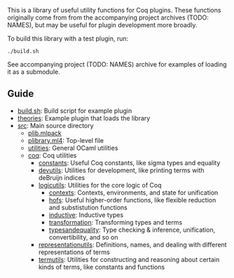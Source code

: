 This is a library of useful utility functions for Coq plugins.
These functions originally come from
from the accompanying project archives (TODO: NAMES),
but may be useful for plugin development more broadly.

To build this library with a test plugin, run:

```
./build.sh
```

See accompanying project (TODO: NAMES) archive for examples of loading it as a submodule.

## Guide

* [build.sh](/build.sh): Build script for example plugin
* [theories](/theories): Example plugin that loads the library
* [src](/src): Main source directory
  - [plib.mlpack](/src/plib.mlpack)
  - [plibrary.ml4](/src/plibrary.ml4): Top-level file
  - [utilities](/src/utilities): General OCaml utilities
  - [coq](/src/coq): Coq utilities
    - [constants](/src/coq/constants): Useful Coq constants, like sigma types and equality
    - [devutils](/src/coq/devutils): Utilities for development, like printing terms with deBruijn indices
    - [logicutils](/src/coq/logicutils): Utilities for the core logic of Coq
      - [contexts](/src/coq/logicutils/contexts): Contexts, environments, and state for unification
      - [hofs](/src/coq/logicutils/hofs): Useful higher-order functions, like flexible reduction and substistution functions
      - [inductive](/src/coq/logicutils/inductive): Inductive types
      - [transformation](/src/coq/logicutils/transformation): Transforming types and terms
      - [typesandequality](/src/coq/logicutils/typesandequality): Type checking & inference, unification, convertibility, and so on
    - [representationutils](/src/coq/representationutils): Definitions, names, and dealing with different representations of terms
    - [termutils](/src/coq/termutils): Utilities for constructing and reasoning about certain kinds of terms, like constants and functions
